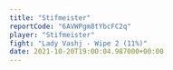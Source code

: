 ```yaml
---
title: "Stifmeister"
reportCode: "6AVWPgm8tYbcFC2q"
player: "Stifmeister"
fight: "Lady Vashj - Wipe 2 (11%)"
date: 2021-10-20T19:00:04.987000+00:00
---
```

